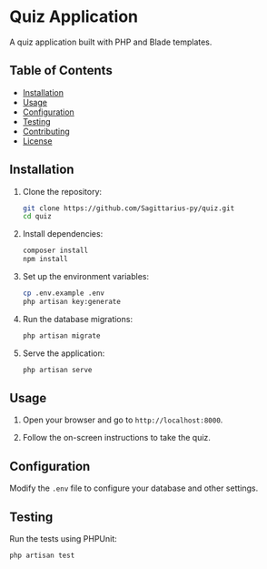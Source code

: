 # Quiz Application

A quiz application built with PHP and Blade templates.

## Table of Contents
- [Installation](#installation)
- [Usage](#usage)
- [Configuration](#configuration)
- [Testing](#testing)
- [Contributing](#contributing)
- [License](#license)

## Installation

1. Clone the repository:
    ```bash
    git clone https://github.com/Sagittarius-py/quiz.git
    cd quiz
    ```

2. Install dependencies:
    ```bash
    composer install
    npm install
    ```

3. Set up the environment variables:
    ```bash
    cp .env.example .env
    php artisan key:generate
    ```

4. Run the database migrations:
    ```bash
    php artisan migrate
    ```

5. Serve the application:
    ```bash
    php artisan serve
    ```

## Usage

1. Open your browser and go to `http://localhost:8000`.

2. Follow the on-screen instructions to take the quiz.

## Configuration

Modify the `.env` file to configure your database and other settings.

## Testing

Run the tests using PHPUnit:
```bash
php artisan test
